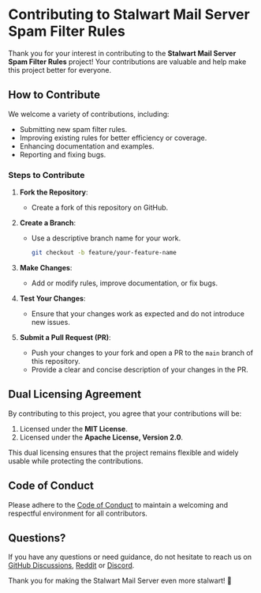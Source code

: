 # Contributing to Stalwart Mail Server Spam Filter Rules

Thank you for your interest in contributing to the **Stalwart Mail Server Spam Filter Rules** project! Your contributions are valuable and help make this project better for everyone.

## How to Contribute

We welcome a variety of contributions, including:

- Submitting new spam filter rules.
- Improving existing rules for better efficiency or coverage.
- Enhancing documentation and examples.
- Reporting and fixing bugs.

### Steps to Contribute

1. **Fork the Repository**:
   - Create a fork of this repository on GitHub.

2. **Create a Branch**:
   - Use a descriptive branch name for your work.
     ```bash
     git checkout -b feature/your-feature-name
     ```

3. **Make Changes**:
   - Add or modify rules, improve documentation, or fix bugs.

4. **Test Your Changes**:
   - Ensure that your changes work as expected and do not introduce new issues.

5. **Submit a Pull Request (PR)**:
   - Push your changes to your fork and open a PR to the `main` branch of this repository.
   - Provide a clear and concise description of your changes in the PR.

## Dual Licensing Agreement

By contributing to this project, you agree that your contributions will be:

1. Licensed under the **MIT License**.
2. Licensed under the **Apache License, Version 2.0**.

This dual licensing ensures that the project remains flexible and widely usable while protecting the contributions.

## Code of Conduct

Please adhere to the [Code of Conduct](CODE_OF_CONDUCT.md) to maintain a welcoming and respectful environment for all contributors.

## Questions?

If you have any questions or need guidance, do not hesitate to reach us on [GitHub Discussions](https://github.com/stalwartlabs/mail-server/discussions),
[Reddit](https://www.reddit.com/r/stalwartlabs) or [Discord](https://discord.gg/aVQr3jF8jd).

Thank you for making the Stalwart Mail Server even more stalwart! 💪

